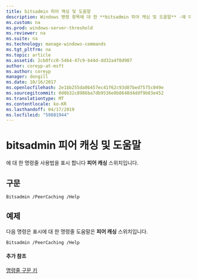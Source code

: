 ```yaml
---
title: bitsadmin 피어 캐싱 및 도움말
description: Windows 명령 항목에 대 한 **bitsadmin 피어 캐싱 및 도움말** -에 대 한 명령줄 사용법을 표시 합니다 **피어 캐싱** 스위치입니다.
ms.custom: na
ms.prod: windows-server-threshold
ms.reviewer: na
ms.suite: na
ms.technology: manage-windows-commands
ms.tgt_pltfrm: na
ms.topic: article
ms.assetid: 2cb0fcc0-5464-47c9-b44d-dd32a4f0d907
author: coreyp-at-msft
ms.author: coreyp
manager: dongill
ms.date: 10/16/2017
ms.openlocfilehash: 2e1bb255da0b457ec41f62c93d87bed7575c049e
ms.sourcegitcommit: 0d0b32c8986ba7db9536e0b8648d4ddf9b03e452
ms.translationtype: MT
ms.contentlocale: ko-KR
ms.lasthandoff: 04/17/2019
ms.locfileid: "59881944"
---
```

# <a name="bitsadmin-peercaching-and-help"></a>bitsadmin 피어 캐싱 및 도움말



에 대 한 명령줄 사용법을 표시 합니다 **피어 캐싱** 스위치입니다.

## <a name="syntax"></a>구문

```
Bitsadmin /PeerCaching /Help 
```

## <a name="BKMK_examples"></a>예제

다음 명령은 표시에 대 한 명령줄 도움말은 **피어 캐싱** 스위치입니다.
```
Bitsadmin /PeerCaching /Help
```

#### <a name="additional-references"></a>추가 참조

[명령줄 구문 키](command-line-syntax-key.md)
